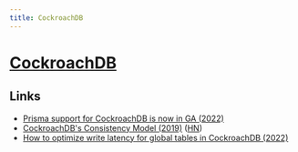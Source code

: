 ```yaml
---
title: CockroachDB
---
```


# [CockroachDB](https://www.cockroachlabs.com/product/)

## Links

- [Prisma support for CockroachDB is now in GA (2022)](https://www.prisma.io/blog/cockroach-ga-5JrD9XVWQDYL)
- [CockroachDB's Consistency Model (2019)](https://www.cockroachlabs.com/blog/consistency-model/) ([HN](https://news.ycombinator.com/item?id=31770618))
- [How to optimize write latency for global tables in CockroachDB (2022)](https://www.cockroachlabs.com/blog/optimize-write-latency/)
